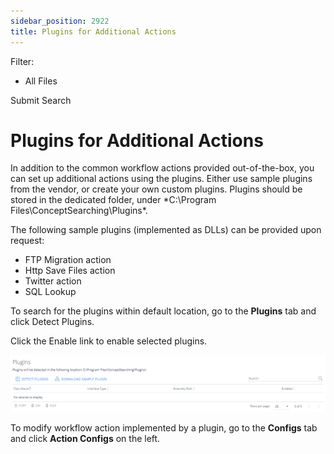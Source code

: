 ```yaml
---
sidebar_position: 2922
title: Plugins for Additional Actions
---
```


Filter: 

* All Files

Submit Search

# Plugins for Additional Actions

In addition to the common workflow actions provided out-of-the-box, you can set up additional actions using the plugins. Either use sample plugins from the vendor, or create your own custom plugins. Plugins should be stored in the dedicated folder, under *C:\Program Files\ConceptSearching\Plugins\*.

The following sample plugins (implemented as DLLs) can be provided upon request:

* FTP Migration action
* Http Save Files action
* Twitter action
* SQL Lookup

To search for the plugins within default location, go to the **Plugins** tab and click Detect Plugins.

Click the Enable link to enable selected plugins.

[![](../../../../../../static/images/DataClassification_5.7/Content/Resources/Images/workflowplugins_thumb_0_0.png)](../../../Resources/Images/workflowplugins.png)

To modify workflow action implemented by a plugin, go to the **Configs** tab and click **Action Configs** on the left.